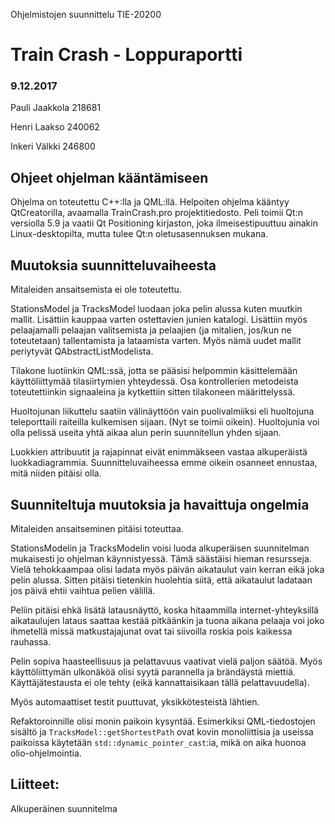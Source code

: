 Ohjelmistojen suunnittelu TIE-20200


# Train Crash - Loppuraportti
### 9.12.2017

Pauli Jaakkola   218681

Henri Laakso     240062

Inkeri Välkki	   246800


## Ohjeet ohjelman kääntämiseen

Ohjelma on toteutettu C++:lla ja QML:llä. Helpoiten ohjelma kääntyy
QtCreatorilla, avaamalla TrainCrash.pro projektitiedosto. Peli toimii Qt:n
versiolla 5.9 ja vaatii Qt Positioning kirjaston, joka ilmeisestipuuttuu ainakin Linux-desktopilta, mutta tulee Qt:n oletusasennuksen mukana.

## Muutoksia suunnitteluvaiheesta

Mitaleiden ansaitsemista ei ole toteutettu.

StationsModel ja TracksModel luodaan joka pelin alussa kuten muutkin mallit.
Lisättiin kauppaa varten ostettavien junien katalogi. Lisättiin myös
pelaajamalli pelaajan valitsemista ja pelaajien (ja mitalien, jos/kun ne
toteutetaan) tallentamista ja lataamista varten. Myös nämä uudet mallit
periytyvät QAbstractListModelista.

Tilakone luotiinkin QML:ssä, jotta se pääsisi helpommin käsittelemään
käyttöliittymää tilasiirtymien yhteydessä. Osa kontrollerien metodeista
toteutettiinkin signaaleina ja kytkettiin sitten tilakoneen määrittelyssä.

Huoltojunan liikuttelu saatiin välinäyttöön vain puolivalmiiksi eli huoltojuna
teleporttaili raiteilla kulkemisen sijaan. (Nyt se toimii oikein). Huoltojunia
voi olla pelissä useita yhtä aikaa alun perin suunnitellun yhden sijaan.

Luokkien attribuutit ja rajapinnat eivät enimmäkseen vastaa alkuperäistä
luokkadiagrammia. Suunnitteluvaiheessa emme oikein osanneet ennustaa, mitä
niiden pitäisi olla.

## Suunniteltuja muutoksia ja havaittuja ongelmia

Mitaleiden ansaitseminen pitäisi toteuttaa.

StationsModelin ja TracksModelin voisi luoda alkuperäisen suunnitelman
mukaisesti jo ohjelman käynnistyessä. Tämä säästäisi hieman resursseja. Vielä
tehokkaampaa olisi ladata myös päivän aikataulut vain kerran eikä joka pelin
alussa. Sitten pitäisi tietenkin huolehtia siitä, että aikataulut ladataan jos
päivä ehtii vaihtua pelien välillä.

Peliin pitäisi ehkä lisätä latausnäyttö, koska hitaammilla internet-yhteyksillä
aikataulujen lataus saattaa kestää pitkäänkin ja tuona aikana pelaaja voi joko
ihmetellä missä matkustajajunat ovat tai siivoilla roskia pois kaikessa
rauhassa.

Pelin sopiva haasteellisuus ja pelattavuus vaativat vielä paljon säätöä. Myös
käyttöliittymän ulkonäköä olisi syytä parannella ja brändäystä miettiä.
Käyttäjätestausta ei ole tehty (eikä kannattaisikaan tällä pelattavuudella).

Myös automaattiset testit puuttuvat, yksikkötesteistä lähtien.

Refaktoroinnille olisi monin paikoin kysyntää. Esimerkiksi QML-tiedostojen
sisältö ja `TracksModel::getShortestPath` ovat kovin monoliittisia ja useissa
paikoissa käytetään `std::dynamic_pointer_cast`:ia, mikä on aika huonoa
olio-ohjelmointia.

## Liitteet:

Alkuperäinen suunnitelma
